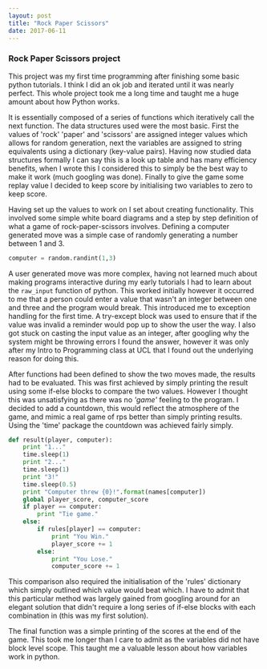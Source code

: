 ```yaml
---
layout: post
title: "Rock Paper Scissors"
date: 2017-06-11
---
```


### Rock Paper Scissors project

This project was my first time programming after finishing some basic python tutorials. I think I did an ok job and iterated until it was nearly perfect. This whole project took me a long time and taught me a huge amount about how Python works.

It is essentially composed of a series of functions which iteratively call the next function. The data structures used were the most basic. First the values of 'rock' 'paper' and 'scissors' are assigned integer values which allows for random generation, next the variables are assigned to string equivalents using a dictionary (key-value pairs). Having now studied data structures formally I can say this is a look up table and has many efficiency benefits, when I wrote this I considered this to simply be the best way to make it work (much googling was done). Finally to give the game some replay value I decided to keep score by initialising two variables to zero to keep score.

Having set up the values to work on I set about creating functionality. This involved some simple white board diagrams and a step by step definition of what a game of rock-paper-scissors involves. Defining a computer generated move was a simple case of randomly generating a number between 1 and 3.

```python
computer = random.randint(1,3)
```

A user generated move was more complex, having not learned much about making programs interactive during my early tutorials I had to learn about the `raw_input` function of python. This worked initially however it occurred to me that a person could enter a value that wasn't an integer between one and three and the program would break. This introduced me to exception handling for the first time. A try-except block was used to ensure that if the value was invalid a reminder would pop up to show the user the way. I also got stuck on casting the input value as an integer, after googling why the system might be throwing errors I found the answer, however it was only after my Intro to Programming class at UCL that I found out the underlying reason for doing this.

After functions had been defined to show the two moves made, the results had to be evaluated. This was first achieved by simply printing the result using some if-else blocks to compare the two values. However I thought this was unsatisfying as there was no *'game'* feeling to the program. I decided to add a countdown, this would reflect the atmosphere of the game, and mimic a real game of rps better than simply printing results. Using the 'time' package the countdown was achieved fairly simply.

```python
def result(player, computer):
    print "1..."
    time.sleep(1)
    print "2..."
    time.sleep(1)
    print "3!"
    time.sleep(0.5)
    print "Computer threw {0}!".format(names[computer])
    global player_score, computer_score
    if player == computer:
        print "Tie game."
    else:
        if rules[player] == computer:
            print "You Win."
            player_score += 1
        else:
            print "You Lose."
            computer_score += 1
```
This comparison also required the initialisation of the 'rules' dictionary which simply outlined which value would beat which. I have to admit that this particular method was largely gained from googling around for an elegant solution that didn't require a long series of if-else blocks with each combination in (this was my first solution).

The final function was a simple printing of the scores at the end of the game. This took me longer than I care to admit as the variables did not have block level scope. This taught me a valuable lesson about how variables work in python.
